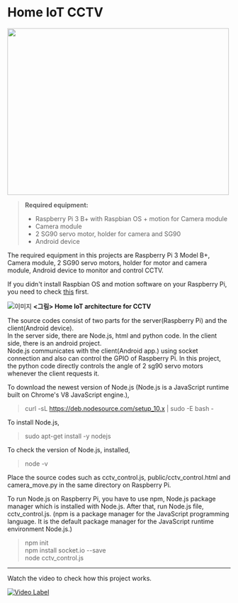 # Home IoT CCTV

<img src="https://github.com/jwluv/HomeIoT_CCTV/blob/master/raspberry_camera.jpg"  width="500" height="375"> 

> **Required equipment:**
> - Raspberry Pi 3 B+ with Raspbian OS + motion for Camera module
> - Camera module
> - 2 SG90 servo motor, holder for camera and SG90
> - Android device

The required equipment in this projects are Raspberry Pi 3 Model B+, Camera module, 2 SG90 servo motors, holder for motor and camera module, Android device to monitor and control CCTV.  

If you didn't install Raspbian OS and motion software on your Raspberry Pi, you need to check [this](https://github.com/jwluv/HomeIoT_CCTV/blob/master/RaspberryPi_setup_Camera_install.pdf) first. 


![이미지](https://github.com/jwluv/HomeIoT_CCTV/blob/master/HomeIoT_CCTV.jpg)
**<그림> Home IoT architecture for CCTV**

The source codes consist of two parts for the server(Raspberry Pi) and the client(Android device). <br>
In the server side, there are Node.js, html and python code. In the client side, there is an android project. <br>
Node.js communicates with the client(Android app.) using socket connection and also can control the GPIO of Raspberry Pi.
In this project, the python code directly controls the angle of 2 sg90 servo motors whenever the client requests it.

To download the newest version of Node.js (Node.js is a JavaScript runtime built on Chrome's V8 JavaScript engine.),
> curl -sL https://deb.nodesource.com/setup_10.x | sudo -E bash -

To install Node.js,
> sudo apt-get install -y nodejs

To check the version of Node.js, installed,
> node -v

Place the source codes such as cctv_control.js, public/cctv_control.html and camera_move.py in the same directory on Raspberry Pi.

To run Node.js on Raspberry Pi, you have to use npm, Node.js package manager which is installed with Node.js. After that, run Node.js file, cctv_control.js.
(npm is a package manager for the JavaScript programming language. It is the default package manager for the JavaScript runtime environment Node.js.)

> npm init <br>
> npm install socket.io --save <br>
> node cctv_control.js



----------------------------------------------------------------------------------------------------------
Watch the video to check how this project works. 

[![Video Label](http://img.youtube.com/vi/M9G-p8C65eI/0.jpg)](https://www.youtube.com/watch?v=M9G-p8C65eI)
